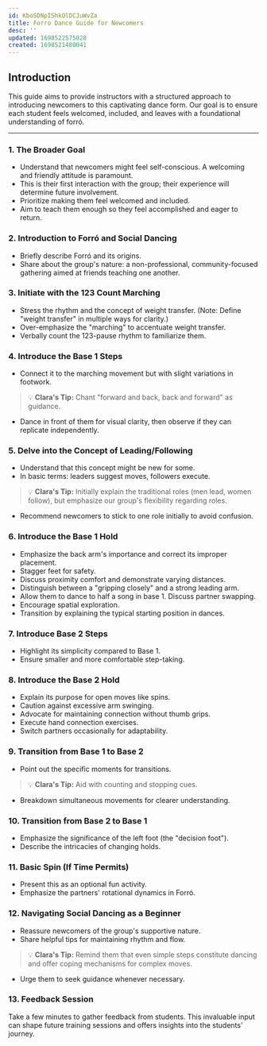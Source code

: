 ```yaml
---
id: KboSDNpIShkOlDCJuWvZa
title: Forro Dance Guide for Newcomers
desc: ''
updated: 1698522575028
created: 1698521480041
---
```



## **Introduction**

This guide aims to provide instructors with a structured approach to introducing newcomers to this captivating dance form. Our goal is to ensure each student feels welcomed, included, and leaves with a foundational understanding of forró.

---

### **1. The Broader Goal**

- Understand that newcomers might feel self-conscious. A welcoming and friendly attitude is paramount.
- This is their first interaction with the group; their experience will determine future involvement.
- Prioritize making them feel welcomed and included.
- Aim to teach them enough so they feel accomplished and eager to return.

### **2. Introduction to Forró and Social Dancing**

- Briefly describe Forró and its origins.
- Share about the group's nature: a non-professional, community-focused gathering aimed at friends teaching one another.

### **3. Initiate with the 123 Count Marching**

- Stress the rhythm and the concept of weight transfer. (Note: Define "weight transfer" in multiple ways for clarity.)
- Over-emphasize the "marching" to accentuate weight transfer.
- Verbally count the 123-pause rhythm to familiarize them.

### **4. Introduce the Base 1 Steps**

- Connect it to the marching movement but with slight variations in footwork.

> 💡 **Clara's Tip:** Chant "forward and back, back and forward" as guidance.

- Dance in front of them for visual clarity, then observe if they can replicate independently.

### **5. Delve into the Concept of Leading/Following**

- Understand that this concept might be new for some.
- In basic terms: leaders suggest moves, followers execute.

> 💡 **Clara's Tip:** Initially explain the traditional roles (men lead, women follow), but emphasize our group's flexibility regarding roles.

- Recommend newcomers to stick to one role initially to avoid confusion.

### **6. Introduce the Base 1 Hold**

- Emphasize the back arm's importance and correct its improper placement.
- Stagger feet for safety.
- Discuss proximity comfort and demonstrate varying distances.
- Distinguish between a "gripping closely" and a strong leading arm.
- Allow them to dance to half a song in base 1. Discuss partner swapping.
- Encourage spatial exploration.
- Transition by explaining the typical starting position in dances.

### **7. Introduce Base 2 Steps**

- Highlight its simplicity compared to Base 1.
- Ensure smaller and more comfortable step-taking.

### **8. Introduce the Base 2 Hold**

- Explain its purpose for open moves like spins.
- Caution against excessive arm swinging.
- Advocate for maintaining connection without thumb grips.
- Execute hand connection exercises.
- Switch partners occasionally for adaptability.

### **9. Transition from Base 1 to Base 2**

- Point out the specific moments for transitions.

> 💡 **Clara's Tip:** Aid with counting and stopping cues.

- Breakdown simultaneous movements for clearer understanding.

### **10. Transition from Base 2 to Base 1**

- Emphasize the significance of the left foot (the "decision foot").
- Describe the intricacies of changing holds.

### **11. Basic Spin (If Time Permits)**

- Present this as an optional fun activity.
- Emphasize the partners' rotational dynamics in Forró.

### **12. Navigating Social Dancing as a Beginner**

- Reassure newcomers of the group's supportive nature.
- Share helpful tips for maintaining rhythm and flow.

> 💡 **Clara's Tip:** Remind them that even simple steps constitute dancing and offer coping mechanisms for complex moves.

- Urge them to seek guidance whenever necessary.

### **13. Feedback Session**

Take a few minutes to gather feedback from students. This invaluable input can shape future training sessions and offers insights into the students' journey.
